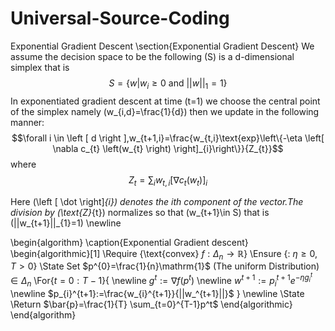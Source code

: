 # Universal-Source-Coding
Exponential Gradient Descent
\section{Exponential Gradient Descent}
We assume the decision space to be the following \(S\) is a d-dimensional simplex that is 
$$S=\left\{ w | w_{i} \geq 0 \text{ and }  ||w||_{1}=1 \right\}$$
In exponentiated gradient descent at time \(t=1\) we choose the central point of the simplex namely \(w_{i,d}=\frac{1}{d}\) then we update in the following manner:
$$\forall i \in \left [ d \right ],w_{t+1,i}=\frac{w_{t,i}\text{exp}\left\{-\eta \left[ \nabla c_{t} \left(w_{t} \right) \right]_{i}\right\}}{Z_{t}}$$ where 
$$Z_{t}=\sum_{i} w_{t,i} \left[ \nabla c_{t}\left(w_{t}\right)\right]_{i}$$ 

Here \(\left [ \dot \right]_{i}\) denotes the ith component of the vector.The division by \(\text{Z}_{t}\) normalizes so that \(w_{t+1}\in S\) that is \(||w_{t+1}||_{1}=1\) 
\newline


\begin{algorithm}
\caption{Exponential Gradient descent}
\begin{algorithmic}[1]
\Require {\text{convex} $f:\Delta_{n} \to \mathbb{R}$}
\Ensure {: $\eta \geq 0 ,T>0$}
\State Set $p^{0}=\frac{1}{n}\mathrm{1}$ (The uniform Distribution) $\in \Delta_{n}$
\For{$t=0:T-1$}{
    \newline
    $g^{t} := \nabla f(p^{t})$
    \newline
    $w^{t+1} := p_{i}^{t+1}e^{-\eta g_{i}^{t}}$
    \newline
    $p_{i}^{t+1}:=\frac{w_{i}^{t+1}}{||w_^{t+1}||}$
}
\newline
\State \Return $\bar{p}=\frac{1}{T} \sum_{t=0}^{T-1}p^t$
\end{algorithmic}
\end{algorithm}

